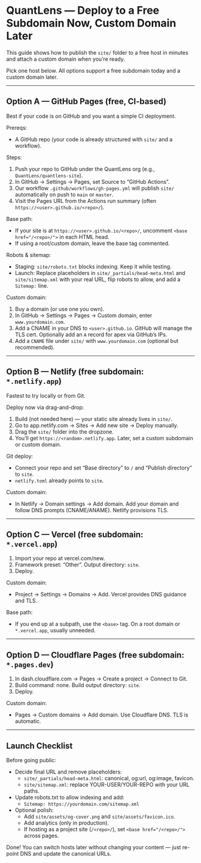 # QuantLens — Deploy to a Free Subdomain Now, Custom Domain Later

This guide shows how to publish the `site/` folder to a free host in minutes and attach a custom domain when you’re ready.

Pick one host below. All options support a free subdomain today and a custom domain later.

---

## Option A — GitHub Pages (free, CI-based)

Best if your code is on GitHub and you want a simple CI deployment.

Prereqs:

- A GitHub repo (your code is already structured with `site/` and a workflow).

Steps:

1) Push your repo to GitHub under the QuantLens org (e.g., `QuantLens/quantlens-site`).
2) In GitHub → Settings → Pages, set Source to “GitHub Actions”.
3) Our workflow `.github/workflows/gh-pages.yml` will publish `site/` automatically on push to `main` or `master`.
4) Visit the Pages URL from the Actions run summary (often `https://<user>.github.io/<repo>/`).

Base path:

- If your site is at `https://<user>.github.io/<repo>/`, uncomment `<base href="/<repo>/">` in each HTML head.
- If using a root/custom domain, leave the base tag commented.

Robots & sitemap:

- Staging: `site/robots.txt` blocks indexing. Keep it while testing.
- Launch: Replace placeholders in `site/_partials/head-meta.html` and `site/sitemap.xml` with your real URL, flip robots to allow, and add a `Sitemap:` line.

Custom domain:

1) Buy a domain (or use one you own).
2) In GitHub → Settings → Pages → Custom domain, enter `www.yourdomain.com`.
3) Add a CNAME in your DNS to `<user>.github.io`. GitHub will manage the TLS cert. Optionally add an `A` record for apex via GitHub’s IPs.
4) Add a `CNAME` file under `site/` with `www.yourdomain.com` (optional but recommended).

---

## Option B — Netlify (free subdomain: `*.netlify.app`)

Fastest to try locally or from Git.

Deploy now via drag-and-drop:

1) Build (not needed here) — your static site already lives in `site/`.
2) Go to app.netlify.com → Sites → Add new site → Deploy manually.
3) Drag the `site/` folder into the dropzone.
4) You’ll get `https://<random>.netlify.app`. Later, set a custom subdomain or custom domain.

Git deploy:

- Connect your repo and set “Base directory” to `/` and “Publish directory” to `site`.
- `netlify.toml` already points to `site`.

Custom domain:

- In Netlify → Domain settings → Add domain. Add your domain and follow DNS prompts (CNAME/ANAME). Netlify provisions TLS.

---

## Option C — Vercel (free subdomain: `*.vercel.app`)

1) Import your repo at vercel.com/new.
2) Framework preset: “Other”. Output directory: `site`.
3) Deploy.

Custom domain:

- Project → Settings → Domains → Add. Vercel provides DNS guidance and TLS.

Base path:

- If you end up at a subpath, use the `<base>` tag. On a root domain or `*.vercel.app`, usually unneeded.

---

## Option D — Cloudflare Pages (free subdomain: `*.pages.dev`)

1) In dash.cloudflare.com → Pages → Create a project → Connect to Git.
2) Build command: none. Build output directory: `site`.
3) Deploy.

Custom domain:

- Pages → Custom domains → Add domain. Use Cloudflare DNS. TLS is automatic.

---

## Launch Checklist

Before going public:

- Decide final URL and remove placeholders:
  - `site/_partials/head-meta.html`: canonical, og:url, og:image, favicon.
  - `site/sitemap.xml`: replace YOUR-USER/YOUR-REPO with your URL paths.
- Update robots.txt to allow indexing and add:
  - `Sitemap: https://yourdomain.com/sitemap.xml`
- Optional polish:
  - Add `site/assets/og-cover.png` and `site/assets/favicon.ico`.
  - Add analytics (only in production).
  - If hosting as a project site (`/<repo>/`), set `<base href="/<repo>/">` across pages.

Done! You can switch hosts later without changing your content — just re-point DNS and update the canonical URLs.
